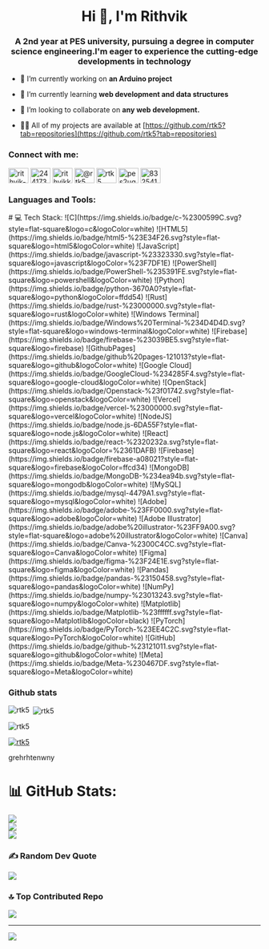 <h1 align="center">Hi 👋, I'm Rithvik</h1>
<h3 align="center">A 2nd year at PES university, pursuing a degree in computer science engineering.I'm eager to experience the cutting-edge developments in technology</h3>


- 🔭 I’m currently working on **an Arduino project**

- 🌱 I’m currently learning **web development and data structures**

- 👯 I’m looking to collaborate on **any web development.**

- 👨‍💻 All of my projects are available at [https://github.com/rtk5?tab=repositories](https://github.com/rtk5?tab=repositories)

<h3 align="left">Connect with me:</h3>
<p align="left">
<a href="https://linkedin.com/in/rithvik-matta-a8490b2ba" target="blank"><img align="center" src="https://raw.githubusercontent.com/rahuldkjain/github-profile-readme-generator/master/src/images/icons/Social/linked-in-alt.svg" alt="rithvik-matta-a8490b2ba" height="30" width="40" /></a>
<a href="https://stackoverflow.com/users/24417398" target="blank"><img align="center" src="https://raw.githubusercontent.com/rahuldkjain/github-profile-readme-generator/master/src/images/icons/Social/stack-overflow.svg" alt="24417398" height="30" width="40" /></a>
<a href="https://instagram.com/rithvikkkx" target="blank"><img align="center" src="https://raw.githubusercontent.com/rahuldkjain/github-profile-readme-generator/master/src/images/icons/Social/instagram.svg" alt="rithvikkkx" height="30" width="40" /></a>
<a href="https://medium.com/@rtk5" target="blank"><img align="center" src="https://raw.githubusercontent.com/rahuldkjain/github-profile-readme-generator/master/src/images/icons/Social/medium.svg" alt="@rtk5" height="30" width="40" /></a>
<a href="https://www.codechef.com/users/rtk5" target="blank"><img align="center" src="https://cdn.jsdelivr.net/npm/simple-icons@3.1.0/icons/codechef.svg" alt="rtk5" height="30" width="40" /></a>
<a href="https://www.hackerrank.com/pes2ug23cs485" target="blank"><img align="center" src="https://raw.githubusercontent.com/rahuldkjain/github-profile-readme-generator/master/src/images/icons/Social/hackerrank.svg" alt="pes2ug23cs485" height="30" width="40" /></a>
<a href="https://discordapp.com/users/832541968042426389" target="blank"><img align="center" src="https://raw.githubusercontent.com/rahuldkjain/github-profile-readme-generator/master/src/images/icons/Social/discord.svg" alt="832541968042426389" height="30" width="40" /></a>
</p>

<h3 align="left">Languages and Tools:</h3>
# 💻 Tech Stack:
![C](https://img.shields.io/badge/c-%2300599C.svg?style=flat-square&logo=c&logoColor=white) ![HTML5](https://img.shields.io/badge/html5-%23E34F26.svg?style=flat-square&logo=html5&logoColor=white) ![JavaScript](https://img.shields.io/badge/javascript-%23323330.svg?style=flat-square&logo=javascript&logoColor=%23F7DF1E) ![PowerShell](https://img.shields.io/badge/PowerShell-%235391FE.svg?style=flat-square&logo=powershell&logoColor=white) ![Python](https://img.shields.io/badge/python-3670A0?style=flat-square&logo=python&logoColor=ffdd54) ![Rust](https://img.shields.io/badge/rust-%23000000.svg?style=flat-square&logo=rust&logoColor=white) ![Windows Terminal](https://img.shields.io/badge/Windows%20Terminal-%234D4D4D.svg?style=flat-square&logo=windows-terminal&logoColor=white) ![Firebase](https://img.shields.io/badge/firebase-%23039BE5.svg?style=flat-square&logo=firebase) ![GithubPages](https://img.shields.io/badge/github%20pages-121013?style=flat-square&logo=github&logoColor=white) ![Google Cloud](https://img.shields.io/badge/GoogleCloud-%234285F4.svg?style=flat-square&logo=google-cloud&logoColor=white) ![OpenStack](https://img.shields.io/badge/Openstack-%23f01742.svg?style=flat-square&logo=openstack&logoColor=white) ![Vercel](https://img.shields.io/badge/vercel-%23000000.svg?style=flat-square&logo=vercel&logoColor=white) ![NodeJS](https://img.shields.io/badge/node.js-6DA55F?style=flat-square&logo=node.js&logoColor=white) ![React](https://img.shields.io/badge/react-%2320232a.svg?style=flat-square&logo=react&logoColor=%2361DAFB) ![Firebase](https://img.shields.io/badge/firebase-a08021?style=flat-square&logo=firebase&logoColor=ffcd34) ![MongoDB](https://img.shields.io/badge/MongoDB-%234ea94b.svg?style=flat-square&logo=mongodb&logoColor=white) ![MySQL](https://img.shields.io/badge/mysql-4479A1.svg?style=flat-square&logo=mysql&logoColor=white) ![Adobe](https://img.shields.io/badge/adobe-%23FF0000.svg?style=flat-square&logo=adobe&logoColor=white) ![Adobe Illustrator](https://img.shields.io/badge/adobe%20illustrator-%23FF9A00.svg?style=flat-square&logo=adobe%20illustrator&logoColor=white) ![Canva](https://img.shields.io/badge/Canva-%2300C4CC.svg?style=flat-square&logo=Canva&logoColor=white) ![Figma](https://img.shields.io/badge/figma-%23F24E1E.svg?style=flat-square&logo=figma&logoColor=white) ![Pandas](https://img.shields.io/badge/pandas-%23150458.svg?style=flat-square&logo=pandas&logoColor=white) ![NumPy](https://img.shields.io/badge/numpy-%23013243.svg?style=flat-square&logo=numpy&logoColor=white) ![Matplotlib](https://img.shields.io/badge/Matplotlib-%23ffffff.svg?style=flat-square&logo=Matplotlib&logoColor=black) ![PyTorch](https://img.shields.io/badge/PyTorch-%23EE4C2C.svg?style=flat-square&logo=PyTorch&logoColor=white) ![GitHub](https://img.shields.io/badge/github-%23121011.svg?style=flat-square&logo=github&logoColor=white) ![Meta](https://img.shields.io/badge/Meta-%230467DF.svg?style=flat-square&logo=Meta&logoColor=white)

<h3 align="left">Github stats</h3>

<p><img align="left" src="https://github-readme-stats.vercel.app/api/top-langs?username=rtk5&show_icons=true&locale=en&layout=compact" alt="rtk5" /></p>

<p>&nbsp;<img align="center" src="https://github-readme-stats.vercel.app/api?username=rtk5&show_icons=true&locale=en" alt="rtk5" /></p>

<p><img align="center" src="https://github-readme-streak-stats.herokuapp.com/?user=rtk5&" alt="rtk5" /></p>

<p align="left"> <a href="https://github.com/ryo-ma/github-profile-trophy"><img src="https://github-profile-trophy.vercel.app/?username=rtk5" alt="rtk5" /></a> </p>


grehrhtenwny
# 📊 GitHub Stats:
![](https://github-readme-stats.vercel.app/api?username=rtk5&theme=shadow_blue&hide_border=false&include_all_commits=true&count_private=true)<br/>
![](https://github-readme-streak-stats.herokuapp.com/?user=rtk5&theme=shadow_blue&hide_border=false)<br/>
![](https://github-readme-stats.vercel.app/api/top-langs/?username=rtk5&theme=shadow_blue&hide_border=false&include_all_commits=true&count_private=true&layout=compact)

### ✍️ Random Dev Quote
![](https://quotes-github-readme.vercel.app/api?type=horizontal&theme=radical)

### 🔝 Top Contributed Repo
![](https://github-contributor-stats.vercel.app/api?username=rtk5&limit=5&theme=shadow_green&combine_all_yearly_contributions=true)

---
[![](https://visitcount.itsvg.in/api?id=rtk5&icon=0&color=0)](https://visitcount.itsvg.in)
